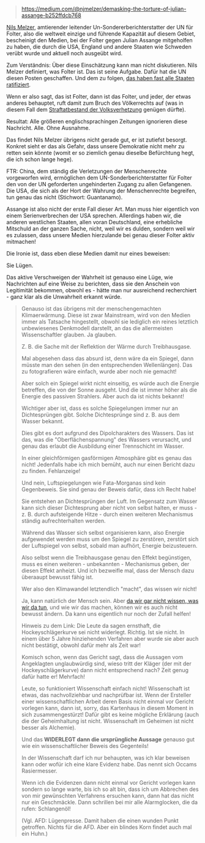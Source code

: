 > https://medium.com/@njmelzer/demasking-the-torture-of-julian-assange-b252ffdcb768

[Nils Melzer](https://de.wikipedia.org/wiki/Nils_Melzer),
amtierender leitender Un-Sondererberichterstatter der UN für Folter,
also die weltweit einzige und führende Kapazität auf diesem Gebiet,
bescheinigt den Medien, bei der Folter gegen Julian Assange mitgeholfen
zu haben, die durch die USA, England und andere Staaten wie Schweden
verübt wurde und aktuell noch ausgeübt wird.

Zum Verständnis:  Über diese Einschätzung kann man nicht diskutieren.
Nils Melzer definiert, was Folter ist.  Das ist seine Aufgabe.
Dafür hat die UN diesen Posten geschaffen.
Und dem zu folgen, [das haben fast alle Staaten ratifiziert](https://de.wikipedia.org/wiki/UN-Antifolterkonvention#G%C3%BCltigkeit).

Wenn er also sagt, das ist Folter, dann ist das Folter,
und jeder, der etwas anderes behauptet, ruft damit zum Bruch des Völkerrechts auf
(was in diesem Fall dem [Straftatbestand der Volksverhetzung](https://dejure.org/gesetze/StGB/130.html) genügen dürfte).

Resultat:  Alle größeren englischsprachingen Zeitungen ignorieren diese Nachricht.
Alle.  Ohne Ausnahme.

Das findet Nils Melzer übrigens nicht gerade gut, er ist zutiefst besorgt.
Konkret sieht er das als Gefahr, dass unsere Demokratie nicht mehr zu retten sein könnte
(womit er so ziemlich genau dieselbe Befürchtung hegt, die ich schon lange hege).

FTR:  China, dem ständig die Verletzungen der Menschenrechte vorgeworfen wird,
ermöglichen dem UN-Sonderberichterstatter für Folter den von der UN geforderten
ungehinderten Zugang zu allen Gefangenen.  Die USA, die sich als der Hort der
Wahrung der Menschenrechte begreifen, tun genau das nicht (Stichwort: Guantanamo).

Assange ist also nicht der erste Fall dieser Art.
Man muss hier eigentlich von einem Serienverbrechen der USA sprechen.
Allerdings haben wir, die anderen westlichen Staaten, allen voran Deutschland,
eine erhebliche Mitschuld an der ganzen Sache, nicht, weil wir es dulden,
sondern weil wir es zulassen, dass unsere Medien hierzulande bei genau
dieser Folter aktiv mitmachen!

Die Ironie ist, dass eben diese Medien damit nur eines beweisen:

Sie Lügen.

Das aktive Verschweigen der Wahrheit ist genauso eine Lüge,
wie Nachrichten auf eine Weise zu berichten,
dass sie den Anschein von Legitimität bekommen,
obwohl es - hätte man nur ausreichend recherchiert -
ganz klar als die Unwahrheit erkannt würde.

> Genauso ist das übrigens mit der menschengemachten Klimaerwärmung.
> Diese ist zwar Mainstream, wird von den Medien immer als Tatsache hingestellt,
> obwohl sie lediglich ein reines letztlich unbewiesenes Denkmodell darstellt,
> an das die allermeisten Wissenschaftler glauben.  Ja glauben.
>
> Z. B. die Sache mit der Reflektion der Wärme durch Treibhausgase.
>
> Mal abgesehen dass das absurd ist, denn wäre da ein Spiegel,
> dann müsste man den sehen (in den entsprechenden Wellenlängen).
> Das zu fotografieren wäre einfach, wurde aber noch nie gemacht!
>
> Aber solch ein Spiegel wirkt nicht einseitig,
> es würde auch die Energie betreffen, die von der Sonne ausgeht.
> Und die ist immer höher als die Energie des passiven Strahlers.
> Aber auch da ist nichts bekannt!
>
> Wichtiger aber ist, dass es solche Spiegelungen immer
> nur an Dichtesprüngen gibt.  Solche Dichtesprünge sind
> z. B. aus dem Wasser bekannt.
>
> Dies gibt es dort aufgrund des Dipolcharakters des Wassers.
> Das ist das, was die "Oberflächenspannung" des Wassers verursacht,
> und genau das erlaubt die Ausbildung einer Trennschicht im Wasser.
>
> In einer gleichförmigen gasförmigen Atmosphäre gibt es genau das nicht!
> Jedenfalls habe ich mich bemüht, auch nur einen Bericht dazu zu finden.
> Fehlanzeige!
>
> Und nein, Luftspiegelungen wie Fata-Morganas sind kein Gegenbeweis.
> Sie sind genau der Beweis dafür, dass ich Recht habe!
>
> Sie entstehen an Dichtesprüngen der Luft.  Im Gegensatz zum Wasser
> kann sich dieser Dichtesprung aber nicht von selbst halten,
> er muss - z. B. durch aufsteigende Hitze - durch einen weiteren
> Mechanismus ständig aufrechterhalten werden.
> 
> Während das Wasser sich selbst organisieren kann,
> also Energie aufgewendet werden muss um den Spiegel zu
> zerstören, zerstört sich der Luftspiegel von selbst,
> sobald man aufhört, Energie beizusteuern.
>
> Also selbst wenn die Treibhausgase genau den Effekt begünstigen,
> muss es einen weiteren - unbekannten - Mechanismus geben,
> der diesen Effekt anheizt.  Und ich bezweifle mal,
> dass der Mensch dazu überaaupt bewusst fähig ist.
>
> Wer also den Klimawandel letztendlich "macht", das wissen wir nicht!
>
> Ja, kann natürlich der Mensch sein.  Aber [da wir gar nicht wissen,
> was wir da tun](https://blog.gwup.net/2019/09/06/die-hockeyschlaeger-kurve-vor-gericht-ist-der-klimawandel-in-einem-prozess-widerlegt-worden/), und wie wir das machen, können wir es auch nicht
> bewusst ändern.  Da kann uns eigentlich nur noch der Zufall helfen!
>
> Hinweis zu dem Link:  Die Leute da sagen ernsthaft, die Hockeyschlägerkurve sei nicht widerlegt.
> Richtig.  Ist sie nicht.  In einem über 5 Jahre hinziehenden Verfahren aber wurde sie aber auch nicht bestätigt,
> obwohl dafür mehr als Zeit war!
>
> Komisch schon, wenn das Gericht sagt, dass die Aussagen vom Angeklagten unglaubwürdig sind,
> wieso tritt der Kläger (der mit der Hockeyschlägerkurve) dann nicht entsprechend nach?
> Zeit genug dafür hatte er!  Mehrfach!
>
> Leute, so funktioniert Wissenschaft einfach nicht!  Wissenschaft ist etwas, das nachvollziehbar und nachprüfbar ist.
> Wenn der Ersteller einer wissenschaftlichen Arbeit deren Basis nicht einmal vor Gericht vorlegen kann,
> dann ist, sorry, das Kartenhaus in diesem Moment in sich zusammengestürzt!  Dafür gibt es keine mögliche Erklärung
> (auch die der Geheimhaltung ist nicht.  Wissenschaft im Geheimen ist nicht besser als Alchemie).
>
> Und das **WIDERLEGT dann die ursprüngliche Aussage** genauso gut wie ein wissenschaftlicher Beweis des Gegenteils!
>
> In der Wissenschaft darf ich nur behaupten, was ich klar beweisen kann oder wofür ich eine klare Evidenz habe.
> Das nennt sich Occams Rasiermesser.
>
> Wenn ich die Evidenzen dann nicht einmal vor Gericht vorlegen kann sondern so lange warte,
> bis ich so alt bin, dass ich um Abbrechen des von mir gewünschten Verfahrens ersuchen kann,
> dann hat das nicht nur ein Geschmäckle.  Dann schrillen bei mir alle Alarmglocken,
> die da rufen: Schlangenöl!
>
> (Vgl. AFD: Lügenpresse.  Damit haben die einen wunden Punkt getroffen.
> Nichts für die AFD.  Aber ein blindes Korn findet auch mal ein Huhn.)
